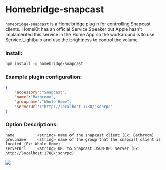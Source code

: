 # Homebridge-snapcast

`homebridge-snapcast` is a Homebridge plugin for controlling Snapcast clients. HomeKit has an official Service.Speaker but Apple hasn't implamented this service in the Home App so the workaround is to use Service.Lightbulb and use the brightness to control the volume.

### Install:
```bash
npm install -g homebridge-snapcast
```

### Example plugin configuration:
```json
{
    "accessory":"Snapcast",
    "name":"Bathroom",
    "groupname":"Whole Home",
    "serverUrl":"http://localhost:1780/jsonrpc"
}
```

### Option Descriptions:

```
name        : <string> name of the snapcast client (Ex: Bathroom)
groupname   : <string> name of the group that the snapcast client is located (Ex: Whole Home)
serverUrl   : <string> URL to Snapcast JSON-RPC server (Ex: http://localhost:1780/jsonrpc)
```

![](https://i.imgur.com/xalWqIw.png)
